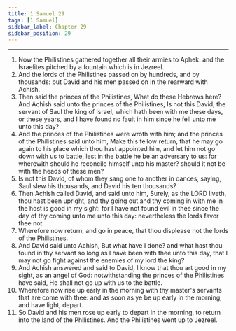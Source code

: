 ```yaml
---
title: 1 Samuel 29
tags: [1 Samuel]
sidebar_label: Chapter 29
sidebar_position: 29
---
```


---
1. Now the Philistines gathered together all their armies to Aphek: and the Israelites pitched by a fountain which is in Jezreel.
2. And the lords of the Philistines passed on by hundreds, and by thousands: but David and his men passed on in the rearward with Achish.
3. Then said the princes of the Philistines, What do these Hebrews here? And Achish said unto the princes of the Philistines, Is not this David, the servant of Saul the king of Israel, which hath been with me these days, or these years, and I have found no fault in him since he fell unto me unto this day?
4. And the princes of the Philistines were wroth with him; and the princes of the Philistines said unto him, Make this fellow return, that he may go again to his place which thou hast appointed him, and let him not go down with us to battle, lest in the battle he be an adversary to us: for wherewith should he reconcile himself unto his master? should it not be with the heads of these men?
5. Is not this David, of whom they sang one to another in dances, saying, Saul slew his thousands, and David his ten thousands?
6. Then Achish called David, and said unto him, Surely, as the LORD liveth, thou hast been upright, and thy going out and thy coming in with me in the host is good in my sight: for I have not found evil in thee since the day of thy coming unto me unto this day: nevertheless the lords favor thee not.
7. Wherefore now return, and go in peace, that thou displease not the lords of the Philistines.
8. And David said unto Achish, But what have I done? and what hast thou found in thy servant so long as I have been with thee unto this day, that I may not go fight against the enemies of my lord the king?
9. And Achish answered and said to David, I know that thou art good in my sight, as an angel of God: notwithstanding the princes of the Philistines have said, He shall not go up with us to the battle.
10. Wherefore now rise up early in the morning with thy master's servants that are come with thee: and as soon as ye be up early in the morning, and have light, depart.
11. So David and his men rose up early to depart in the morning, to return into the land of the Philistines. And the Philistines went up to Jezreel.